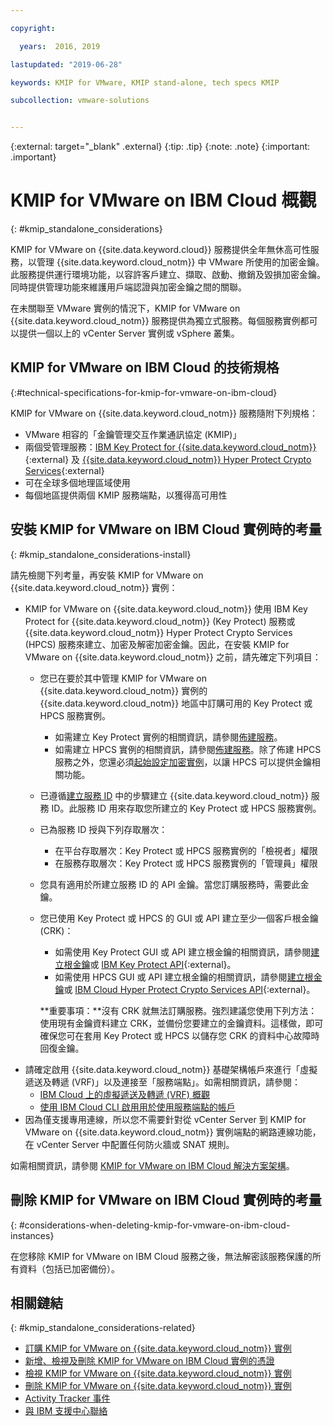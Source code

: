 ```yaml
---

copyright:

  years:  2016, 2019

lastupdated: "2019-06-28"

keywords: KMIP for VMware, KMIP stand-alone, tech specs KMIP

subcollection: vmware-solutions


---
```


{:external: target="_blank" .external}
{:tip: .tip}
{:note: .note}
{:important: .important}

# KMIP for VMware on IBM Cloud 概觀
{: #kmip_standalone_considerations}

KMIP for VMware on {{site.data.keyword.cloud}} 服務提供全年無休高可性服務，以管理 {{site.data.keyword.cloud_notm}} 中 VMware 所使用的加密金鑰。此服務提供運行環境功能，以容許客戶建立、擷取、啟動、撤銷及毀損加密金鑰。同時提供管理功能來維護用戶端認證與加密金鑰之間的關聯。

在未關聯至 VMware 實例的情況下，KMIP for VMware on {{site.data.keyword.cloud_notm}} 服務提供為獨立式服務。每個服務實例都可以提供一個以上的 vCenter Server 實例或 vSphere 叢集。

## KMIP for VMware on IBM Cloud 的技術規格
{:#technical-specifications-for-kmip-for-vmware-on-ibm-cloud}

KMIP for VMware on {{site.data.keyword.cloud_notm}} 服務隨附下列規格：

* VMware 相容的「金鑰管理交互作業通訊協定 (KMIP)」
* 兩個受管理服務：[IBM Key Protect for {{site.data.keyword.cloud_notm}}](https://cloud.ibm.com/catalog/services/key-protect){:external} 及 [{{site.data.keyword.cloud_notm}} Hyper Protect Crypto Services](https://cloud.ibm.com/catalog/services/hyper-protect-crypto-services){:external}
* 可在全球多個地理區域使用
* 每個地區提供兩個 KMIP 服務端點，以獲得高可用性

## 安裝 KMIP for VMware on IBM Cloud 實例時的考量
{: #kmip_standalone_considerations-install}

請先檢閱下列考量，再安裝 KMIP for VMware on {{site.data.keyword.cloud_notm}} 實例：

* KMIP for VMware on {{site.data.keyword.cloud_notm}} 使用 IBM Key Protect for {{site.data.keyword.cloud_notm}} (Key Protect) 服務或 {{site.data.keyword.cloud_notm}} Hyper Protect Crypto Services (HPCS) 服務來建立、加密及解密加密金鑰。因此，在安裝 KMIP for VMware on {{site.data.keyword.cloud_notm}} 之前，請先確定下列項目：
   * 您已在要於其中管理 KMIP for VMware on {{site.data.keyword.cloud_notm}} 實例的 {{site.data.keyword.cloud_notm}} 地區中訂購可用的 Key Protect 或 HPCS 服務實例。
      * 如需建立 Key Protect 實例的相關資訊，請參閱[佈建服務](/docs/services/key-protect?topic=key-protect-provision)。
      * 如需建立 HPCS 實例的相關資訊，請參閱[佈建服務](/docs/services/hs-crypto?topic=hs-crypto-provision#provision)。除了佈建 HPCS 服務之外，您還必須[起始設定加密實例](/docs/services/hs-crypto?topic=hs-crypto-initialize-hsm#initialize-hsm)，以讓 HPCS 可以提供金鑰相關功能。
   * 已遵循[建立服務 ID](/docs/iam?topic=iam-serviceids) 中的步驟建立 {{site.data.keyword.cloud_notm}} 服務 ID。此服務 ID 用來存取您所建立的 Key Protect 或 HPCS 服務實例。
   * 已為服務 ID 授與下列存取層次：
      * 在平台存取層次：Key Protect 或 HPCS 服務實例的「檢視者」權限
      * 在服務存取層次：Key Protect 或 HPCS 服務實例的「管理員」權限
   * 您具有適用於所建立服務 ID 的 API 金鑰。當您訂購服務時，需要此金鑰。
   * 您已使用 Key Protect 或 HPCS 的 GUI 或 API 建立至少一個客戶根金鑰 (CRK)：
      * 如需使用 Key Protect GUI 或 API 建立根金鑰的相關資訊，請參閱[建立根金鑰](/docs/services/key-protect?topic=key-protect-create-root-keys#create-root-keys)或 [IBM Key Protect API](https://cloud.ibm.com/apidocs/key-protect){:external}。
      * 如需使用 HPCS GUI 或 API 建立根金鑰的相關資訊，請參閱[建立根金鑰](/docs/hs-crypto/get-started?topic=hs-crypto-create-root-keys)或 [IBM Cloud Hyper Protect Crypto Services API](https://cloud.ibm.com/apidocs/hs-crypto){:external}。

     **重要事項：**沒有 CRK 就無法訂購服務。強烈建議您使用下列方法：使用現有金鑰資料建立 CRK，並備份您要建立的金鑰資料。這樣做，即可確保您可在套用 Key Protect 或 HPCS 以儲存您 CRK 的資料中心故障時回復金鑰。
* 請確定啟用 {{site.data.keyword.cloud_notm}} 基礎架構帳戶來進行「虛擬遞送及轉遞 (VRF)」以及連接至「服務端點」。如需相關資訊，請參閱：
   * [IBM Cloud 上的虛擬遞送及轉遞 (VRF) 概觀](/docs/infrastructure/direct-link?topic=direct-link-overview-of-virtual-routing-and-forwarding-vrf-on-ibm-cloud)
   * [使用 IBM Cloud CLI 啟用用於使用服務端點的帳戶](/docs/services/service-endpoint?topic=service-endpoint-getting-started#cs_cli_install_steps)
* 因為僅支援專用連線，所以您不需要針對從 vCenter Server 到 KMIP for VMware on {{site.data.keyword.cloud_notm}} 實例端點的網路連線功能，在 vCenter Server 中配置任何防火牆或 SNAT 規則。

如需相關資訊，請參閱 [KMIP for VMware on IBM Cloud 解決方案架構](/docs/services/vmwaresolutions/archiref/kmip?topic=vmware-solutions-kmip-overview)。

## 刪除 KMIP for VMware on IBM Cloud 實例時的考量
{: #considerations-when-deleting-kmip-for-vmware-on-ibm-cloud-instances}

在您移除 KMIP for VMware on IBM Cloud 服務之後，無法解密該服務保護的所有資料（包括已加密備份）。

## 相關鏈結
{: #kmip_standalone_considerations-related}

* [訂購 KMIP for VMware on {{site.data.keyword.cloud_notm}} 實例](/docs/services/vmwaresolutions/services?topic=vmware-solutions-kmip_standalone_ordering)
* [新增、檢視及刪除 KMIP for VMware on IBM Cloud 實例的憑證](/docs/services/vmwaresolutions/services?topic=vmware-solutions-kmip_standalone_addingdeletingcert)
* [檢視 KMIP for VMware on {{site.data.keyword.cloud_notm}} 實例](/docs/services/vmwaresolutions/services?topic=vmware-solutions-kmip_standalone_viewing)
* [刪除 KMIP for VMware on {{site.data.keyword.cloud_notm}} 實例](/docs/services/vmwaresolutions/services?topic=vmware-solutions-kmip_standalone_deleting)
* [Activity Tracker 事件](/docs/services/vmwaresolutions/vmonic?topic=vmware-solutions-at-events)
* [與 IBM 支援中心聯絡](/docs/services/vmwaresolutions/vmonic?topic=vmware-solutions-trbl_support)
